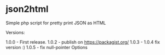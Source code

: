 # json2html
Simple php script for pretty print JSON as HTML

Versions: 

1.0.0 - First release.
1.0.2 - publish on https://packagist.org/
1.0.3 - 1.0.4 fix version :)
1.0.5 - fix null-pointer Options